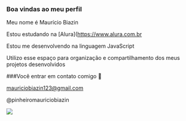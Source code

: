 ### Boa vindas ao meu perfil

Meu nome é Maurício Biazin

Estou estudando na [Alura](https://www.alura.com.br

Estou me desenvolvendo na linguagem JavaScript

Utilizo esse espaço para organização e compartilhamento dos meus projetos desenvolvidos

###Você entrar em contato comigo 📩

mauriciobiazin123@gmail.com

@pinheiromauriciobiazin

![](https://media.tenor.com/jLlbTOpJ8FYAAAAC/cat-kitty.gif)
